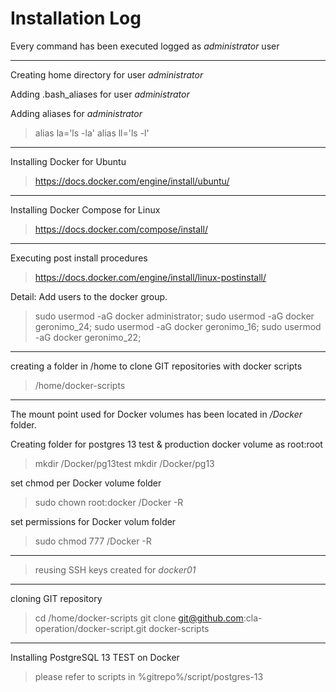 # Installation Log

Every command has been executed logged as _administrator_ user

---

Creating home directory for user _administrator_

Adding .bash_aliases for user _administrator_

Adding aliases for _administrator_
> alias la='ls -la'
> alias ll='ls -l'
---

Installing Docker for Ubuntu
> https://docs.docker.com/engine/install/ubuntu/
---
Installing Docker Compose for Linux
> https://docs.docker.com/compose/install/

---
Executing post install procedures
> https://docs.docker.com/engine/install/linux-postinstall/

Detail: Add users to the docker group.
> sudo usermod -aG docker administrator;
> sudo usermod -aG docker geronimo_24;
> sudo usermod -aG docker geronimo_16;
> sudo usermod -aG docker geronimo_22;
---

creating a folder in /home to clone GIT repositories with docker scripts
> /home/docker-scripts
---

The mount point used for Docker volumes has been located in _/Docker_ folder.

Creating folder for postgres 13 test & production docker volume as root:root
> mkdir /Docker/pg13test
> mkdir /Docker/pg13

set chmod per Docker volume folder
> sudo chown root:docker /Docker -R

set permissions for Docker volum folder
> sudo chmod 777 /Docker -R
---

> reusing SSH keys created for _docker01_
---

cloning GIT repository
> cd /home/docker-scripts
> git clone git@github.com:cla-operation/docker-script.git docker-scripts
---

Installing PostgreSQL 13 TEST on Docker
> please refer to scripts in %gitrepo%/script/postgres-13



